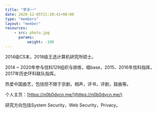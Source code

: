 ```yaml
---
title: "李天一"
date: 2020-12-05T21:20:41+08:00
type: "members"
layout: "member"
resources:
    - src: photo.jpg
      params:
          weight: -100
---
```


2014级CS本，2018级王选计算机研究所硕士。

2014 ~ 2020年参与信科129组织与排练，唱base，2015、2016年信科指挥，2017年历史环科联队指挥。

热爱中国曲艺，包括但不限于京剧，相声，评书，评剧，鼓曲等。



个人主页：[https://n0b0dycn.me/](https://n0b0dycn.me/)

研究方向包括System Security，Web Security，Privacy。
